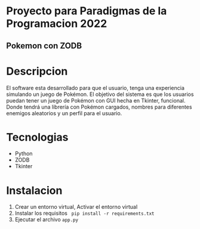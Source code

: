 # Proyecto para Paradigmas de la Programacion 2022

## Pokemon con ZODB

# Descripcion
El software esta desarrollado para que el usuario, tenga una experiencia simulando
un juego de Pokémon. El objetivo del sistema es que los usuarios puedan tener un juego
de Pokémon con GUI hecha en Tkinter, funcional. Donde tendrá una librería con
Pokémon cargados, nombres para diferentes enemigos aleatorios y un perfil para el
usuario.
# Tecnologias 

- Python
- ZODB
- Tkinter

# Instalacion

1. Crear un entorno virtual, Activar el entorno virtual
3. Instalar los requisitos
   ` pip install -r requirements.txt`
4. Ejecutar el archivo `app.py`
